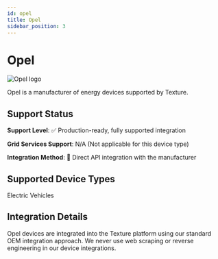 ```yaml
---
id: opel
title: Opel
sidebar_position: 3
---
```


# Opel

<div style={{ textAlign: 'center', margin: '20px 0' }}>
  <img 
    src="https://device.cms.texture.energy/logo/%20Opel%20Vector%20Icon.svg" 
    alt="Opel logo" 
    style={{ maxWidth: '200px', maxHeight: '150px' }}
  />
</div>

Opel is a manufacturer of energy devices supported by Texture.



## Support Status

**Support Level**: ✅ Production-ready, fully supported integration

**Grid Services Support**: N/A (Not applicable for this device type)

**Integration Method**: 🔌 Direct API integration with the manufacturer

## Supported Device Types

Electric Vehicles

## Integration Details

Opel devices are integrated into the Texture platform using our standard OEM integration approach. We never use web scraping or reverse engineering in our device integrations.



